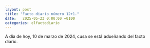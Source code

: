 ```yaml
---
layout: post
title: "Facto diario número 12+1."
date:   2025-05-23 0:00:00 +0100
categories: elfactodiario
---
```


A día de hoy, 10 de marzo de 2024, cusa se está adueñando del facto diario.

